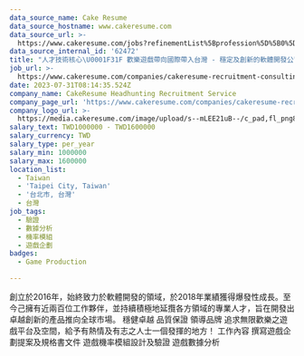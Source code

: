 ```yaml
---
data_source_name: Cake Resume
data_source_hostname: www.cakeresume.com
data_source_url: >-
  https://www.cakeresume.com/jobs?refinementList%5Bprofession%5D%5B0%5D=game-production&range%5Bsalary_range%5D%5Bmin%5D=100000
data_source_internal_id: '62472'
title: "人才技術核心\U0001F31F 歡樂遊戲帶向國際帶入台灣 - 穩定及創新的軟體開發公司 - 資深遊戲製作人 - AC"
job_url: >-
  https://www.cakeresume.com/companies/cakeresume-recruitment-consulting/jobs/d9e387
date: 2023-07-31T08:14:35.524Z
company_name: CakeResume Headhunting Recruitment Service
company_page_url: 'https://www.cakeresume.com/companies/cakeresume-recruitment-consulting'
company_logo_url: >-
  https://media.cakeresume.com/image/upload/s--mLEE21uB--/c_pad,fl_png8,h_200,w_200/v1620881212/vdbipassrdfr8omwzeq6.png
salary_text: TWD1000000 - TWD1600000
salary_currency: TWD
salary_type: per_year
salary_min: 1000000
salary_max: 1600000
location_list:
  - Taiwan
  - 'Taipei City, Taiwan'
  - '台北市, 台灣'
  - 台灣
job_tags:
  - 驗證
  - 數據分析
  - 機率模組
  - 遊戲企劃
badges:
  - Game Production

---
```


創立於2016年，始終致力於軟體開發的領域，於2018年業績獲得爆發性成長。至今己擁有近兩百位工作夥伴，並持續積極地延攬各方領域的專業人才，旨在開發出卓越創新的產品推向全球市場。 穩健卓越 品質保證 領導品牌 追求無限歡樂之遊戲平台及空間，給予有熱情及有志之人士一個發揮的地方！ 工作內容 撰寫遊戲企劃提案及規格書文件 遊戲機率模組設計及驗證 遊戲數據分析